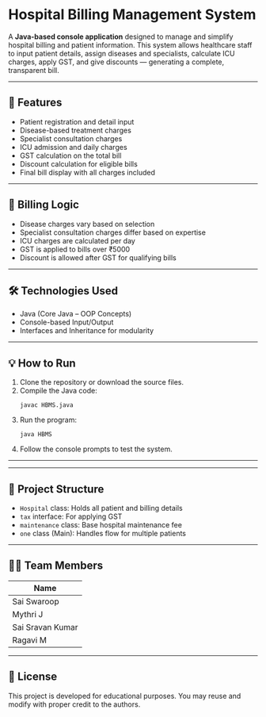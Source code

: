 
# Hospital Billing Management System

A **Java-based console application** designed to manage and simplify hospital billing and patient information. This system allows healthcare staff to input patient details, assign diseases and specialists, calculate ICU charges, apply GST, and give discounts — generating a complete, transparent bill.

---

## 🚀 Features

- Patient registration and detail input
- Disease-based treatment charges
- Specialist consultation charges
- ICU admission and daily charges
- GST calculation on the total bill
- Discount calculation for eligible bills
- Final bill display with all charges included

---

## 🧮 Billing Logic

- Disease charges vary based on selection
- Specialist consultation charges differ based on expertise
- ICU charges are calculated per day
- GST is applied to bills over ₹5000
- Discount is allowed after GST for qualifying bills

---

## 🛠️ Technologies Used

- Java (Core Java – OOP Concepts)
- Console-based Input/Output
- Interfaces and Inheritance for modularity

---
## 💡 How to Run

1. Clone the repository or download the source files.
2. Compile the Java code:
   ```
   javac HBMS.java
   ```
3. Run the program:
   ```
   java HBMS
   ```
4. Follow the console prompts to test the system.
---
---

## 📂 Project Structure

- `Hospital` class: Holds all patient and billing details
- `tax` interface: For applying GST
- `maintenance` class: Base hospital maintenance fee
- `one` class (Main): Handles flow for multiple patients

---

## 👨‍💻 Team Members

| Name              | 
|-------------------|
| Sai Swaroop       |
| Mythri J          | 
| Sai Sravan Kumar  |   
| Ragavi M          | 

---

## 📄 License

This project is developed for educational purposes. You may reuse and modify with proper credit to the authors.
